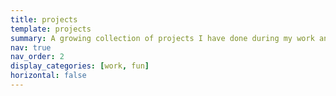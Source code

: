 ```yaml
---
title: projects
template: projects
summary: A growing collection of projects I have done during my work and for learning new stuff.
nav: true
nav_order: 2
display_categories: [work, fun]
horizontal: false
---
```

